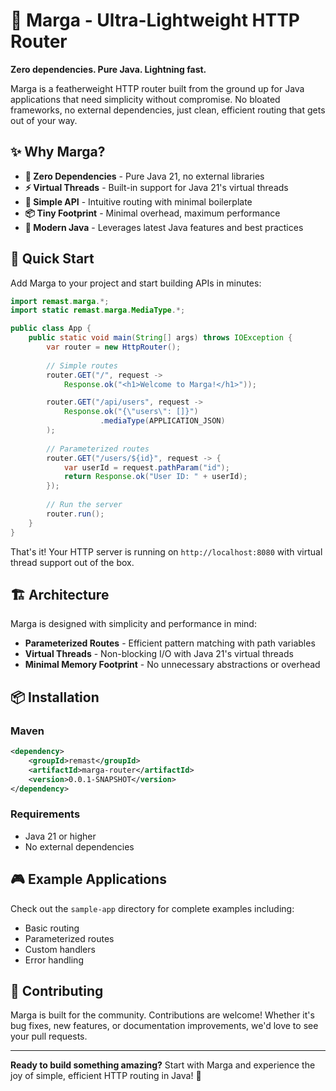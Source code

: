 # 🚀 Marga - Ultra-Lightweight HTTP Router

**Zero dependencies. Pure Java. Lightning fast.**

Marga is a featherweight HTTP router built from the ground up for Java applications that need simplicity without compromise. No bloated frameworks, no external dependencies, just clean, efficient routing that gets out of your way.

## ✨ Why Marga?

- **🎯 Zero Dependencies** - Pure Java 21, no external libraries
- **⚡ Virtual Threads** - Built-in support for Java 21's virtual threads
- **🔧 Simple API** - Intuitive routing with minimal boilerplate
- **📦 Tiny Footprint** - Minimal overhead, maximum performance
- **🎨 Modern Java** - Leverages latest Java features and best practices

## 🚀 Quick Start

Add Marga to your project and start building APIs in minutes:

```java
import remast.marga.*;
import static remast.marga.MediaType.*;

public class App {
    public static void main(String[] args) throws IOException {
        var router = new HttpRouter();
        
        // Simple routes
        router.GET("/", request -> 
            Response.ok("<h1>Welcome to Marga!</h1>"));

        router.GET("/api/users", request -> 
            Response.ok("{\"users\": []}")
                    .mediaType(APPLICATION_JSON)
        );
            
        // Parameterized routes
        router.GET("/users/${id}", request -> {
            var userId = request.pathParam("id");
            return Response.ok("User ID: " + userId);
        });
        
        // Run the server
        router.run();
    }
}
```

That's it! Your HTTP server is running on `http://localhost:8080` with virtual thread support out of the box.

## 🏗️ Architecture

Marga is designed with simplicity and performance in mind:

- **Parameterized Routes** - Efficient pattern matching with path variables
- **Virtual Threads** - Non-blocking I/O with Java 21's virtual threads
- **Minimal Memory Footprint** - No unnecessary abstractions or overhead

## 📦 Installation

### Maven
```xml
<dependency>
    <groupId>remast</groupId>
    <artifactId>marga-router</artifactId>
    <version>0.0.1-SNAPSHOT</version>
</dependency>
```

### Requirements
- Java 21 or higher
- No external dependencies

## 🎮 Example Applications

Check out the `sample-app` directory for complete examples including:
- Basic routing
- Parameterized routes
- Custom handlers
- Error handling

## 🤝 Contributing

Marga is built for the community. Contributions are welcome! Whether it's bug fixes, new features, or documentation improvements, we'd love to see your pull requests.

---

**Ready to build something amazing?** Start with Marga and experience the joy of simple, efficient HTTP routing in Java! 🎉
